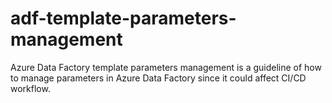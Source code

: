 # adf-template-parameters-management
Azure Data Factory template parameters management is a guideline of how to manage parameters in Azure Data Factory since it could affect CI/CD workflow.
